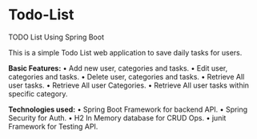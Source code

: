# Todo-List
TODO List Using Spring Boot

This is a simple Todo List web application to save daily tasks for users.

**Basic Features:**
•	Add new user, categories and tasks.
•	Edit user, categories and tasks.
•	Delete user, categories and tasks.
•	Retrieve All user tasks.
•	Retrieve All user Categories.
•	Retrieve All user tasks within specific category.


**Technologies used:**
•	Spring Boot Framework for backend API.
•	Spring Security for Auth.
•	H2 In Memory database for CRUD Ops.
•	junit Framework for Testing API.
